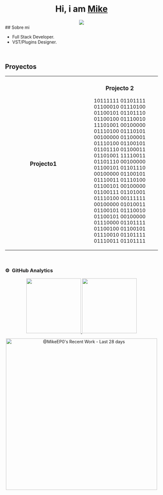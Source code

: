 <div align="center">
<h1 align="center">Hi, i am <a href="MIKEEP0">Mike</a> </h1>
</div>
<div align="center">
<img src="https://imgur.com/0ZPeI53.png">
</div>
## Sobre mi

- Full Stack Developer.
- VST/Plugins Designer.
<br>

## Proyectos
<td width="50%">
<table>
<tr>
<td width="50%">
<h3 align="center">Projecto1</h3>
<div align="center">
</a>
</p>
</div>
                                                                                      
</td>       

<td width="50%">
<h3 align="center">Projecto 2</h3>
<div align="center">
</a>
</p>
<p>10111111 01101111 01100010 01110100 01100101 01101110 01100100 01110010 11101001 00100000 01110100 01110101 00100000 01100001 01110100 01100101 01101110 01100011 01101001 11110011 01101110 00100000 01100101 01101110 00100000 01100101 01110011 01110100 01100101 00100000 01100111 01101001 01110100 00111111 00100000 01010011 01100101 01110010 01100101 00100000 01110000 01101111 01100100 01100101 01110010 01101111 01110011 01101111 
</p>
</div>
                                                                                      
</td>  
</table>                                                                                 
</div>
<br>

### ⚙️ &nbsp;GitHub Analytics

<p align="center">
<a href="https://github.com/MikeEP0">
  <img height="180em" src="https://github-readme-stats-eight-theta.vercel.app/api?username=MikeEP0&show_icons=true&theme=algolia&include_all_commits=true&count_private=true"/>
  <img height="180em" src="https://github-readme-stats-eight-theta.vercel.app/api/top-langs/?username=MikeEP0&layout=compact&langs_count=8&theme=algolia"/>
</a>
</p>

<p align="center">
<a href="https://next.ossinsight.io/widgets/official/compose-currently-working-on?user_id=159662952&activity_type=all" target="_blank" style="display: block" align="center">
  <picture>
    <source media="(prefers-color-scheme: dark)" srcset="https://next.ossinsight.io/widgets/official/compose-currently-working-on/thumbnail.png?user_id=159662952&activity_type=all&image_size=auto&color_scheme=dark" width="497.5" height="auto">
    <img alt="@MikeEP0's Recent Work - Last 28 days" src="https://next.ossinsight.io/widgets/official/compose-currently-working-on/thumbnail.png?user_id=159662952&activity_type=all&image_size=auto&color_scheme=light" width="497.5" height="auto">
  </picture>
</a>
</p>
